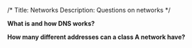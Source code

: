 /*
Title: Networks
Description: Questions on networks
*/

**What is and how DNS works?**

**How many different addresses can a class A network have?**